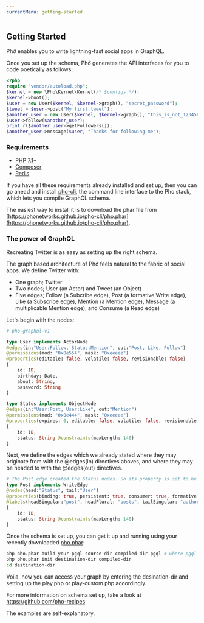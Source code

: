 ```yaml
---
currentMenu: getting-started
---
```


## Getting Started

Phở enables you to write lightning-fast social apps in GraphQL. 

Once you set up the schema, Phở generates the API interfaces for you to code poetically as follows:

```php
<?php
require "vendor/autoload.php";
$kernel = new \Pho\Kernel\Kernel(/* $configs */);
$kernel->boot();
$user = new User($kernel, $kernel->graph(), "secret_password");
$tweet = $user->post("My first tweet");
$another_user = new User($kernel, $kernel->graph(), "this_is_not_123456");
$user->follow($another_user);
print_r($another_user->getFollowers());
$another_user->message($user, "Thanks for following me");
```

### Requirements

* [PHP 7.1+](http://php.net)
* [Composer](http://getcomposer.org)
* [Redis](http://redis.io)

If you have all these requirements already installed and set up, then you can go ahead and install [pho-cli](https://github.com/phonetworks/pho-cli), the command line interface to the Pho stack, which lets you compile GraphQL schema.

The easiest way to install it is to download the phar file from [https://phonetworks.github.io/pho-cli/pho.phar](https://phonetworks.github.io/pho-cli/pho.phar).

### The power of GraphQL

Recreating Twitter is as easy as setting up the right schema. 

The graph based architecture of Phở feels natural to the fabric of social apps. We define Twitter with:

* One graph; Twitter 
* Two nodes; User (an Actor) and Tweet (an Object)
* Five edges; Follow (a Subcribe edge), Post (a formative Write edge), Like (a Subscribe edge), Mention (a Mention edge), Message (a multiplicable Mention edge), and Consume (a Read edge)

Let's begin with the nodes:

```graphql
# pho-graphql-v1

type User implements ActorNode 
@edges(in:"User:Follow, Status:Mention", out:"Post, Like, Follow")
@permissions(mod: "0x0e554", mask: "0xeeeee") 
@properties(editable: false, volatile: false, revisionable: false)
{
    id: ID,
    birthday: Date,
    about: String,
    password: String
}

type Status implements ObjectNode 
@edges(in:"User:Post, User:Like", out:"Mention")
@permissions(mod: "0x0e444", mask: "0xeeeee") 
@properties(expires: 0, editable: false, volatile: false, revisionable: false)
{
    id: ID,
    status: String @constraints(maxLength: 140)
}
```

Next, we define the edges which we already stated where they may originate from with the @edges(in) directives aboves, and where they may be headed to with the @edges(out) directives.

```graphql
# The Post edge created the Status nodes. So its property is set to be "formative"
type Post implements WriteEdge 
@nodes(head:"Status", tail:"User")
@properties(binding: true, persistent: true, consumer: true, formative: true)
@labels(headSingular:"post", headPlural: "posts", tailSingular: "author", tailPlural: "authors")
{
    id: ID,
    status: String @constraints(maxLength: 140)
}
```

Once the schema is set up, you can get it up and running using your recently downloaded [pho.phar](https://phonetworks.github.io/pho-cli/pho.phar):

```bash
php pho.phar build your-pgql-source-dir compiled-dir pgql # where pgql is the extension of your graphql files
php pho.phar init destination-dir compiled-dir
cd destination-dir

```

Voila, now you can access your graph by entering the desination-dir and setting up the play.php or play-custom.php accordingly.

For more information on schema set up, take a look at https://github.com/pho-recipes

The examples are self-explanatory.

